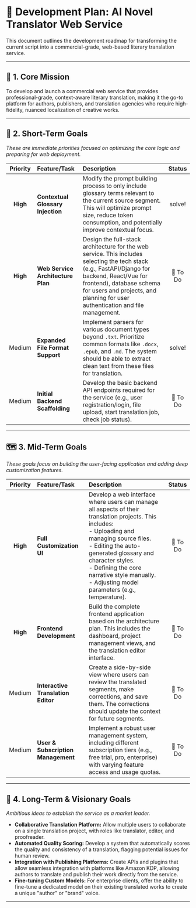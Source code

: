 # 🚀 Development Plan: AI Novel Translator Web Service

This document outlines the development roadmap for transforming the current script into a commercial-grade, web-based literary translation service.

---

## 🎯 1. Core Mission

To develop and launch a commercial web service that provides professional-grade, context-aware literary translation, making it the go-to platform for authors, publishers, and translation agencies who require high-fidelity, nuanced localization of creative works.

---

## 🌟 2. Short-Term Goals

*These are immediate priorities focused on optimizing the core logic and preparing for web deployment.*

| Priority | Feature/Task | Description | Status |
| :---: | :--- | :--- | :---: |
| **High** | **Contextual Glossary Injection** | Modify the prompt building process to only include glossary terms relevant to the current source segment. This will optimize prompt size, reduce token consumption, and potentially improve contextual focus. | solve! |
| **High** | **Web Service Architecture Plan** | Design the full-stack architecture for the web service. This includes selecting the tech stack (e.g., FastAPI/Django for backend, React/Vue for frontend), database schema for users and projects, and planning for user authentication and file management. | 📝 To Do |
| Medium | **Expanded File Format Support** | Implement parsers for various document types beyond `.txt`. Prioritize common formats like `.docx`, `.epub`, and `.md`. The system should be able to extract clean text from these files for translation. | solve! |
| Medium | **Initial Backend Scaffolding** | Develop the basic backend API endpoints required for the service (e.g., user registration/login, file upload, start translation job, check job status). | 📝 To Do |

---

## 🗺️ 3. Mid-Term Goals

*These goals focus on building the user-facing application and adding deep customization features.*

| Priority | Feature/Task | Description | Status |
| :---: | :--- | :--- | :---: |
| **High** | **Full Customization UI** | Develop a web interface where users can manage all aspects of their translation projects. This includes: <br>- Uploading and managing source files. <br>- Editing the auto-generated glossary and character styles. <br>- Defining the core narrative style manually. <br>- Adjusting model parameters (e.g., temperature). | 📝 To Do |
| **High** | **Frontend Development** | Build the complete frontend application based on the architecture plan. This includes the dashboard, project management views, and the translation editor interface. | 📝 To Do |
| Medium | **Interactive Translation Editor** | Create a side-by-side view where users can review the translated segments, make corrections, and save them. The corrections should update the context for future segments. | 📝 To Do |
| Medium | **User & Subscription Management** | Implement a robust user management system, including different subscription tiers (e.g., free trial, pro, enterprise) with varying feature access and usage quotas. | 📝 To Do |

---

## 🔭 4. Long-Term & Visionary Goals

*Ambitious ideas to establish the service as a market leader.*

- **Collaborative Translation Platform:** Allow multiple users to collaborate on a single translation project, with roles like translator, editor, and proofreader.
- **Automated Quality Scoring:** Develop a system that automatically scores the quality and consistency of a translation, flagging potential issues for human review.
- **Integration with Publishing Platforms:** Create APIs and plugins that allow seamless integration with platforms like Amazon KDP, allowing authors to translate and publish their work directly from the service.
- **Fine-tuning Custom Models:** For enterprise clients, offer the ability to fine-tune a dedicated model on their existing translated works to create a unique "author" or "brand" voice.

---